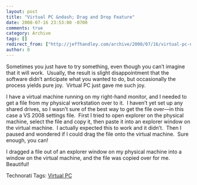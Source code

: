 ```yaml
---
layout: post
title: "Virtual PC &ndash; Drag and Drop Feature"
date: 2008-07-16 23:53:00 -0700
comments: true
category: Archive
tags: []
redirect_from: ["http://jeffhandley.com/archive/2008/07/16/virtual-pc-ndash-drag-and-drop-feature.aspx"].aspx
author: 0
---
```

<!-- more -->
<p></p>  <p>Sometimes you just have to try something, even though you can’t imagine that it will work.  Usually, the result is slight disappointment that the software didn’t anticipate what you wanted to do, but occasionally the process yields pure joy.  Virtual PC just gave me such joy.</p>  <p>I have a virtual machine running on my right-hand monitor, and I needed to get a file from my physical workstation over to it.  I haven’t yet set up any shared drives, so I wasn’t sure of the best way to get the file over—in this case a VS 2008 settings file.  First I tried to open explorer on the physical machine, select the file and copy it, then paste it into an explorer window on the virtual machine.  I actually expected this to work and it didn’t.  Then I paused and wondered if I could drag the file onto the virtual machine.  Sure enough, you can!</p>  <p>I dragged a file out of an explorer window on my physical machine into a window on the virtual machine, and the file was copied over for me.  Beautiful!</p>  <div class="wlWriterSmartContent" id="scid:0767317B-992E-4b12-91E0-4F059A8CECA8:82bc2426-5f2e-4e11-a684-b6de67676860" style="padding-right: 0px; display: inline; padding-left: 0px; float: none; padding-bottom: 0px; margin: 0px; padding-top: 0px">Technorati Tags: <a href="http://technorati.com/tags/Virtual+PC" rel="tag">Virtual PC</a></div>

